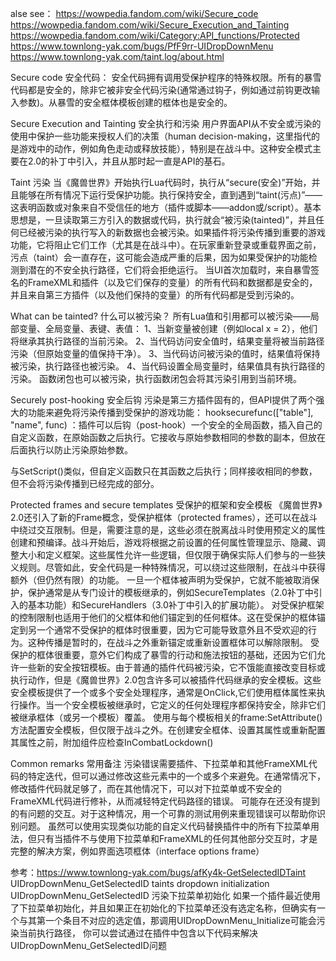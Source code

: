 alse see：
    https://wowpedia.fandom.com/wiki/Secure_code
    https://wowpedia.fandom.com/wiki/Secure_Execution_and_Tainting
    https://wowpedia.fandom.com/wiki/Category:API_functions/Protected
    https://www.townlong-yak.com/bugs/PfF9rr-UIDropDownMenu
    https://www.townlong-yak.com/taint.log/about.html

Secure code
安全代码：
安全代码拥有调用受保护程序的特殊权限。所有的暴雪代码都是安全的，除非它被非安全代码污染(通常通过钩子，例如通过前钩更改输入参数)。从暴雪的安全框体模板创建的框体也是安全的。

Secure Execution and Tainting
安全执行和污染
用户界面API从不安全或污染的使用中保护一些功能来授权人们的决策（human decision-making，这里指代的是游戏中的动作，例如角色走动或释放技能），特别是在战斗中。这种安全模式主要在2.0的补丁中引入，并且从那时起一直是API的基石。


Taint
污染
当《魔兽世界》开始执行Lua代码时，执行从“secure(安全)”开始，并且能够在所有情况下运行受保护功能。执行保持安全，直到遇到“taint(污点)”——这表明函数或对象来自不受信任的地方（插件或脚本——addon或/script）。基本思想是，一旦读取第三方引入的数据或代码，执行就会“被污染(tainted)”，并且任何已经被污染的执行写入的新数据也会被污染。如果插件将污染传播到重要的游戏功能，它将阻止它们工作（尤其是在战斗中）。在玩家重新登录或重载界面之前，污点（taint）会一直存在，这可能会造成严重的后果，因为如果受保护的功能检测到潜在的不安全执行路径，它们将会拒绝运行。
当UI首次加载时，来自暴雪签名的FrameXML和插件（以及它们保存的变量）的所有代码和数据都是安全的，并且来自第三方插件（以及他们保持的变量）的所有代码都是受到污染的。

What can be tainted?
什么可以被污染？
所有Lua值和引用都可以被污染——局部变量、全局变量、表键、表值：
1、当新变量被创建（例如local x = 2），他们将继承其执行路径的当前污染。
2、当代码访问安全值时，结果变量将被当前路径污染（但原始变量的值保持干净）。
3、当代码访问被污染的值时，结果值将保持被污染，执行路径也被污染。
4、当代码设置全局变量时，结果值具有执行路径的污染。
函数闭包也可以被污染，执行函数闭包会将其污染引用到当前环境。


Securely post-hooking
安全后钩
污染是第三方插件固有的，但API提供了两个强大的功能来避免将污染传播到受保护的游戏功能：
hooksecurefunc(["table"], "name", func) ：插件可以后钩（post-hook）一个安全的全局函数，插入自己的自定义函数，在原始函数之后执行。它接收与原始参数相同的参数的副本，但放在后面执行以防止污染原始参数。

与SetScript()类似，但自定义函数只在其函数之后执行；同样接收相同的参数，但不会将污染传播到已经完成的部分。

Protected frames and secure templates
受保护的框架和安全模板
《魔兽世界》2.0还引入了新的Frame概念，受保护框体（protected frames），还可以在战斗中绕过交互限制。但是，需要注意的是，这些必须在脱离战斗时使用预定义的属性创建和预编译。战斗开始后，游戏将根据之前设置的任何属性管理显示、隐藏、调整大小和定义框架。这些属性允许一些逻辑，但仅限于确保实际人们参与的一些狭义规则。尽管如此，安全代码是一种特殊情况，可以绕过这些限制，在战斗中获得额外（但仍然有限）的功能。
一旦一个框体被声明为受保护，它就不能被取消保护，保护通常是从专门设计的模板继承的，例如SecureTemplates（2.0补丁中引入的基本功能）和SecureHandlers（3.0补丁中引入的扩展功能）。
对受保护框架的控制限制也适用于他们的父框体和他们锚定到的任何框体。这在受保护的框体锚定到另一个通常不受保护的框体时很重要，因为它可能导致意外且不受欢迎的行为。这种传播是暂时的，在战斗之外重新锚定或重新设置框体可以解除限制。
受保护的框体很重要，意外它们构成了暴雪的行动和施法按钮的基础，还因为它们允许一些新的安全按钮模板。由于普通的插件代码被污染，它不饿能直接改变目标或执行动作，但是《魔兽世界》2.0包含许多可以被插件代码继承的安全模板。这些安全模板提供了一个或多个安全处理程序，通常是OnClick,它们使用框体属性来执行操作。当一个安全模板被继承时，它定义的任何处理程序都保持安全，除非它们被继承框体（或另一个模板）覆盖。
使用与每个模板相关的frame:SetAttribute()方法配置安全模板，但仅限于战斗之外。在创建安全框体、设置其属性或重新配置其属性之前，附加组件应检查InCombatLockdown()



Common remarks
常用备注
污染错误需要插件、下拉菜单和其他FrameXML代码的特定迭代，但可以通过修改这些元素中的一个或多个来避免。在通常情况下，修改插件代码就足够了，而在其他情况下，可以对下拉菜单或不安全的FrameXML代码进行修补，从而减轻特定代码路径的错误。
可能存在还没有提到的有问题的交互。对于这种情况，用一个可靠的测试用例来重现错误可以帮助你识别问题。
虽然可以使用实现类似功能的自定义代码替换插件中的所有下拉菜单用法，但只有当插件不与使用下拉菜单和FrameXML的任何其他部分交互时，才是完整的解决方案，例如界面选项框体（interface options frame）


参考：https://www.townlong-yak.com/bugs/afKy4k-GetSelectedIDTaint
UIDropDownMenu_GetSelectedID taints dropdown initialization
UIDropDownMenu_GetSelectedID 污染下拉菜单初始化
如果一个插件最近使用了下拉菜单初始化，并且如果正在初始化的下拉菜单还没有选定名称，但确实有一个与其第一个条目不对应的选定值，那调用UIDropDownMenu_Initialize可能会污染当前执行路径，
你可以尝试通过在插件中包含以下代码来解决UIDropDownMenu_GetSelectedID问题